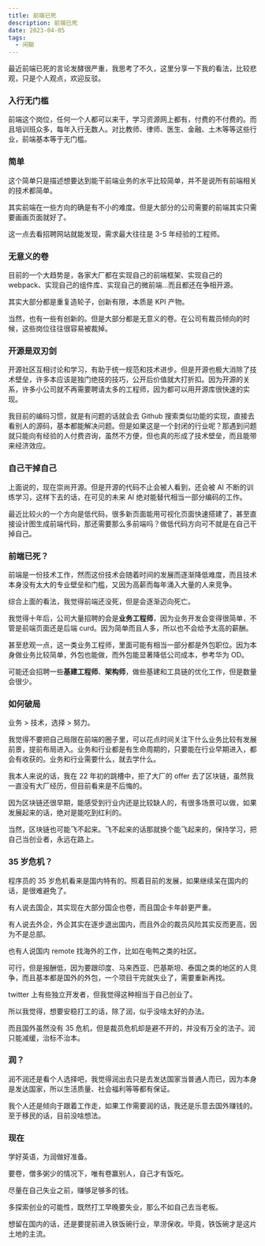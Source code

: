 ```yaml
---
title: 前端已死
description: 前端已死
date: 2023-04-05
tags:
  - 闲聊
---
```


最近前端已死的言论发酵很严重，我思考了不久，这里分享一下我的看法，比较悲观，只是个人观点，欢迎反驳。

### 入行无门槛

前端这个岗位，任何一个人都可以来干，学习资源网上都有，付费的不付费的。而且培训班众多，每年入行无数人。对比教师、律师、医生、金融、土木等等这些行业，前端基本等于无门槛。

### 简单

这个简单只是描述想要达到能干前端业务的水平比较简单，并不是说所有前端相关的技术都简单。

其实前端在一些方向的确是有不小的难度。但是大部分的公司需要的前端其实只需要画画页面就好了。

这一点去看招聘网站就能发现，需求最大往往是 3-5 年经验的工程师。

### 无意义的卷

目前的一个大趋势是，各家大厂都在实现自己的前端框架、实现自己的 webpack、实现自己的组件库、实现自己的微前端...而且都还在争相开源。

其实大部分都是重复造轮子，创新有限，本质是 KPI 产物。

当然，也有一些有创新的。但是大部分都是无意义的卷。在公司有裁员倾向的时候，这些岗位往往很容易被裁掉。

### 开源是双刃剑

开源社区互相讨论和学习，有助于统一规范和技术进步。但是开源也极大消除了技术壁垒，许多本应该是独门绝技的技巧，公开后价值就大打折扣。因为开源的关系，许多小公司就不再需要聘请太多的工程师，因为都可以用开源库很快速的实现。

我目前的编码习惯，就是有问题的话就会去 Github
搜索类似功能的实现，直接去看别人的源码，基本都能解决问题。但是如果这是一个封闭的行业呢？那遇到问题就只能向有经验的人付费咨询，虽然不方便，但也真的形成了技术壁垒，而且能带来经济效应。

### 自己干掉自己

上面说的，现在崇尚开源。但是开源的代码不止会被人看到，还会被 AI 不断的训练学习，这样下去的话，在可见的未来 AI
绝对能替代相当一部分编码的工作。

最近比较火的一个方向是低代码，很多新页面能用可视化页面快速搭建了，甚至直接设计图生成前端代码，那还需要那么多前端吗？做低代码方向可不就是在自己干掉自己。

### 前端已死？

前端是一份技术工作，然而这份技术会随着时间的发展而逐渐降低难度，而且技术本身没有太大的专业壁垒和门槛，又因为高薪而每年涌入大量的人来竞争。

综合上面的看法，我觉得前端还没死，但是会逐渐迈向死亡。

我觉得十年后，公司大量招聘的会是**业务工程师**，因为业务开发会变得很简单，不管是前端页面还是后端
curd。因为简单而且人多，所以也不会给予太高的薪酬。

甚至悲观一点，这一类业务工程师，里面可能有相当一部分都是外包职位。因为本身做业务比较简单，外包也能做，而外包能显著降低公司成本，参考华为
OD。

可能还会招聘一些**基建工程师**、**架构师**，做些基建和工具链的优化工作，但是数量会很少。

### 如何破局

业务 > 技术，选择 > 努力。

我觉得不要把自己局限在前端的圈子里，可以花点时间关注下什么业务比较有发展前景，提前布局进入。业务和行业都是有生命周期的，只要能在行业早期进入，都会有收获的。业务和行业需要什么，就去学什么。

我本人来说的话，我在 22 年初的跳槽中，拒了大厂的 offer 去了区块链，虽然我一直没有大厂经历，但目前看来是不后悔的。

因为区块链还很早期，能感受到行业内还是比较缺人的，有很多场景可以做，如果发展起来的话，绝对是能吃到红利的。

当然，区块链也可能飞不起来。飞不起来的话那就换个能飞起来的，保持学习，把自己当创业者，永远在路上。

### 35 岁危机？

程序员的 35 岁危机看来是国内特有的。照着目前的发展，如果继续呆在国内的话，是很难避免了。

有人说去国企，其实现在大部分国企也卷，而且国企卡年龄更严重。

有人说去外企，外企其实在逐步退出国内，而且外企的裁员风险其实反而更高，因为不是总部。

也有人说国内 remote 找海外的工作，比如在电鸭之类的社区。

可行，但是报酬低，因为要跟印度、马来西亚、巴基斯坦、泰国之类的地区的人竞争，而且基本都是国外的外包，一个项目干完就失业了，需要重新再找。

twitter 上有些独立开发者，但我觉得这种相当于自己创业了。

所以我觉得，想要安稳打工的话，除了润，似乎没啥太好的办法。

而且国外虽然没有 35 危机，但是裁员危机却是避不开的，并没有万全的法子。润只能减缓，治标不治本。

### 润？

润不润还是看个人选择吧，我觉得润出去只是去发达国家当普通人而已，因为本身是发达国家，所以生活质量、社会福利等等都有保证。

我个人还是倾向于跟着工作走，如果工作需要润的话，我还是乐意去国外赚钱的。至于移民的话，目前没啥想法。

### 现在

学好英语，为润做好准备。

要卷，僧多粥少的情况下，唯有卷赢别人，自己才有饭吃。

尽量在自己失业之前，赚够足够多的钱。

多探索创业的可能性，既然打工早晚要失业，那么不如自己去当老板。

想留在国内的话，还是要提前进入铁饭碗行业，旱涝保收。毕竟，铁饭碗才是这片土地的主流。
